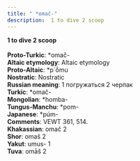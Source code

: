 ```yaml
---
title: " *omač-"
description:  1 to dive 2 scoop
---
```

<p data-pagefind-weight="0.5">
<strong> 1 to dive 2 scoop</strong><br><br>
<strong>Proto-Turkic</strong>:  *omač-<br>
<strong>Altaic etymology</strong>:  Altaic etymology<br>
<strong> Proto-Altaic</strong>:  *p`ŏ́mu<br>
<strong>Nostratic</strong>:  Nostratic<br>
<strong>Russian meaning</strong>:  1 погружаться 2 черпак<br>
<strong>Turkic</strong>:  *omač-<br>
<strong>Mongolian</strong>:  *homba-<br>
<strong>Tungus-Manchu</strong>:  *pom-<br>
<strong>Japanese</strong>:  *púm-<br>
<strong>Comments</strong>:  VEWT 361, 514.<br>
<strong>Khakassian</strong>:  omač 2<br>
<strong>Shor</strong>:  omaš 2<br>
<strong>Yakut</strong>:  umus- 1<br>
<strong>Tuva</strong>:  omāš 2<br>

</p>
